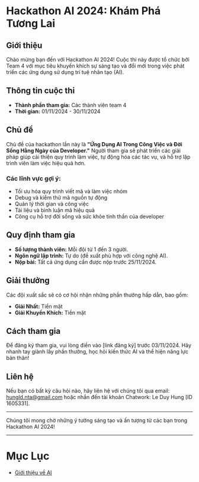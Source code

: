 # Hackathon AI 2024: Khám Phá Tương Lai

## Giới thiệu
Chào mừng bạn đến với Hackathon AI 2024! Cuộc thi này được tổ chức bởi Team 4 với mục tiêu khuyến khích sự sáng tạo và đổi mới trong việc phát triển các ứng dụng sử dụng trí tuệ nhân tạo (AI).

## Thông tin cuộc thi

- **Thành phần tham gia:** Các thành viên team 4
- **Thời gian:** 01/11/2024 - 30/11/2024

## Chủ đề
Chủ đề của hackathon lần này là **"Ứng Dụng AI Trong Công Việc và Đời Sống Hằng Ngày của Developer."** Người tham gia sẽ phát triển các giải pháp giúp cải thiện quy trình làm việc, tự động hóa các tác vụ, và hỗ trợ lập trình viên làm việc hiệu quả hơn. 

### Các lĩnh vực gợi ý:

- Tối ưu hóa quy trình viết mã và làm việc nhóm
- Debug và kiểm thử mã nguồn tự động
- Quản lý thời gian và công việc
- Tài liệu và bình luận mã hiệu quả
- Công cụ hỗ trợ đời sống và sức khỏe tinh thần của developer

## Quy định tham gia

- **Số lượng thành viên:** Mỗi đội từ 1 đến 3 người.
- **Ngôn ngữ lập trình:** Tự do (đề xuất phù hợp với công nghệ AI).
- **Nộp bài:** Tất cả ứng dụng cần được nộp trước 25/11/2024.

## Giải thưởng

Các đội xuất sắc sẽ có cơ hội nhận những phần thưởng hấp dẫn, bao gồm:

- **Giải Nhất:** Tiền mặt
- **Giải Khuyến Khích:** Tiền mặt

## Cách tham gia

Để đăng ký tham gia, vui lòng điền vào [link đăng ký] trước 03/11/2024. Hãy nhanh tay giành lấy phần thưởng, học hỏi kiến thức AI và thể hiện năng lực bản thân!

## Liên hệ

Nếu bạn có bất kỳ câu hỏi nào, hãy liên hệ với chúng tôi qua email: hungld.nta@gmail.com hoặc nhắn đến tài khoản Chatwork: Le Duy Hung [ID 1605331].

---

Chúng tôi mong chờ những ý tưởng sáng tạo và ấn tượng từ các bạn trong Hackathon AI 2024!



---

# Mục Lục

- [Giới thiệu về AI](information/ai-intro.md)


